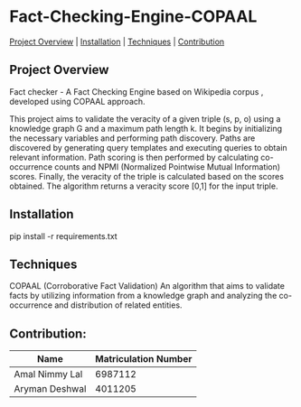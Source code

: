 # Fact-Checking-Engine-COPAAL
[Project Overview](#project-overview)  | [Installation](#installation)  | [Techniques](#techniques) | [Contribution](#contribution)

## Project Overview
Fact checker - A Fact Checking Engine  based on Wikipedia corpus , developed using COPAAL approach.

This project aims to validate the veracity of a given triple (s, p, o) using a knowledge graph G and a maximum path length k. It begins by initializing the necessary variables and performing path discovery. Paths are discovered by generating query templates and executing queries to obtain relevant information. Path scoring is then performed by calculating co-occurrence counts and NPMI (Normalized Pointwise Mutual Information) scores. Finally, the veracity of the triple is calculated based on the scores obtained. The algorithm returns a veracity score [0,1] for the input triple.

## Installation

pip install -r requirements.txt

## Techniques
COPAAL (Corroborative Fact Validation) 
An algorithm that aims to validate facts by utilizing information from a knowledge graph and analyzing the co-occurrence and distribution of related entities.

## Contribution:

| Name                  | Matriculation Number |
| --------------------- | -------------------- |
| Amal Nimmy Lal   |   6987112            |
| Aryman Deshwal   |  4011205           |
